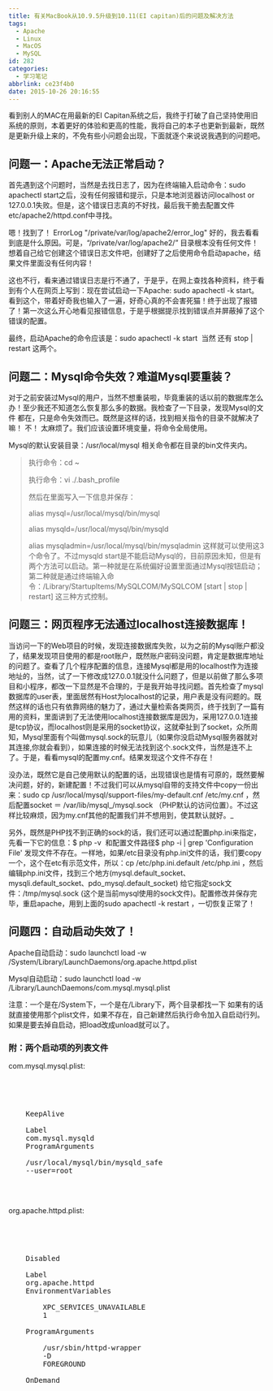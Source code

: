 ```yaml
---
title: 有关MacBook从10.9.5升级到10.11(EI capitan)后的问题及解决方法
tags:
  - Apache
  - Linux
  - MacOS
  - MySQL
id: 282
categories:
  - 学习笔记
abbrlink: ce23f4b0
date: 2015-10-26 20:16:55
---
```


看到别人的MAC在用最新的EI Capitan系统之后，我终于打破了自己坚持使用旧系统的原则，本着更好的体验和更高的性能，我将自己的本子也更新到最新，既然是更新升级上来的，不免有些小问题会出现，下面就逐个来说说我遇到的问题吧。

## 问题一：Apache无法正常启动？

首先遇到这个问题时，当然是去找日志了，因为在终端输入启动命令：sudo apachectl start之后，没有任何报错和提示，只是本地浏览器访问localhost or 127.0.0.1失败。但是，这个错误日志真的不好找，最后我干脆去配置文件etc/apache2/httpd.conf中寻找。

嗯！找到了！ ErrorLog "/private/var/log/apache2/error_log" 好的，我去看看到底是什么原因。可是，“/private/var/log/apache2/” 目录根本没有任何文件！想着自己给它创建这个错误日志文件吧，创建好了之后使用命令启动apache，结果文件里面没有任何内容！

这也不行，看来通过错误日志是行不通了，于是乎，在网上查找各种资料，终于看到有个人在网页上写到：现在尝试启动一下Apache: sudo apachectl -k start。看到这个，带着好奇我也输入了一遍，好奇心真的不会害死猫！终于出现了报错了！第一次这么开心地看见报错信息，于是乎根据提示找到错误点并屏蔽掉了这个错误的配置。
<!--more-->

最终，启动Apache的命令应该是：sudo apachectl -k start  当然 还有 stop | restart 这两个。

## 问题二：Mysql命令失效？难道Mysql要重装？

对于之前安装过Mysql的用户，当然不想重装啦，毕竟重装的话以前的数据库怎么办！至少我还不知道怎么恢复那么多的数据。我检查了一下目录，发现Mysql的文件 都在，只是命令失效而已。既然是这样的话，找到相关指令的目录不就解决了嘛！ 不！ 太麻烦了。我们应该设置环境变量，将命令全局使用。

Mysql的默认安装目录：/usr/local/mysql 相关命令都在目录的bin文件夹内。
> 执行命令：cd ~
> 
> 执行命令：vi ./.bash_profile
> 
> 
> 然后在里面写入一下信息并保存：
> 
> alias mysql=/usr/local/mysql/bin/mysql
> 
> alias mysqld=/usr/local/mysql/bin/mysqld
> 
> alias mysqladmin=/usr/local/mysql/bin/mysqladmin
这样就可以使用这3个命令了。不过mysqld start是不能启动Mysql的，目前原因未知，但是有两个方法可以启动。第一种就是在系统偏好设置里面通过Mysql按钮启动；第二种就是通过终端输入命令：/Library/StartupItems/MySQLCOM/MySQLCOM [start | stop | restart] 这三种方式控制。

## 问题三：网页程序无法通过localhost连接数据库！

当访问一下的Web项目的时候，发现连接数据库失败，以为之前的Mysql账户都没了，结果发现项目使用的都是root账户，既然账户密码没问题，肯定是数据库地址的问题了。查看了几个程序配置的信息，连接Mysql都是用的localhost作为连接地址的，当然，试了一下修改成127.0.0.1就没什么问题了，但是以前做了那么多项目和小程序，都改一下显然是不合理的，于是我开始寻找问题。首先检查了mysql数据库的user表，里面居然有Host为localhost的记录，用户表是没有问题的。既然这样的话也只有依靠网络的魅力了，通过大量检索各类网页，终于找到了一篇有用的资料，里面讲到了无法使用localhost连接数据库是因为，采用127.0.0.1连接是tcp协议，而localhost则是采用的socket协议，这就牵扯到了socket，众所周知，Mysql里面有个叫做mysql.sock的玩意儿（如果你没启动Mysql服务器就对其连接,你就会看到），如果连接的时候无法找到这个.sock文件，当然是连不上了。于是，看看mysql的配置my.cnf。结果发现这个文件不存在！

没办法，既然它是自己使用默认的配置的话，出现错误也是情有可原的，既然要解决问题，好的，新建配置！不过我们可以从mysql自带的支持文件中copy一份出来：sudo cp /usr/local/mysql/support-files/my-default.cnf /etc/my.cnf ，然后配置socket ＝ /var/lib/mysql_/mysql.sock （PHP默认的访问位置）。不过这样比较麻烦，因为my.cnf其他的配置我们并不想用到，使其默认就好。_

另外，既然是PHP找不到正确的sock的话，我们还可以通过配置php.ini来指定，先看一下它的信息：$ php -v  和配置文件路径$ php -i | grep 'Configuration File' 发现文件不存在。一样地，如果/etc目录没有php.ini文件的话，我们要copy一个，这个在etc有示范文件，所以：cp /etc/php.ini.default /etc/php.ini ，然后编辑php.ini文件，找到三个地方(mysql.default_socket、mysqli.default_socket、pdo_mysql.default_socket) 给它指定sock文件：/tmp/mysql.sock (这个是当前mysql使用的sock文件)。配置修改并保存完毕，重启apache，用到上面的sudo apachectl -k restart ，一切恢复正常了！

## 问题四：自动启动失效了！

Apache自动启动：sudo launchctl load -w /System/Library/LaunchDaemons/org.apache.httpd.plist

Mysql自动启动：sudo launchctl load -w /Library/LaunchDaemons/com.mysql.mysql.plist

注意：一个是在/System下，一个是在/Library下，两个目录都找一下 如果有的话 就直接使用那个plist文件，如果不存在，自己新建然后执行命令加入自启动行列。如果是要去掉自启动，把load改成unload就可以了。

### 附：两个启动项的列表文件

com.mysql.mysql.plist:
<pre lang='xml'>
<?xml version="1.0" encoding="UTF-8"?>  
<!DOCTYPE plist PUBLIC "-//Apple//DTD PLIST 1.0//EN" "http://www.apple.com/DTDs/PropertyList-1.0.dtd">  
<plist version="1.0">  
  <dict>  
    <key>KeepAlive</key>  
    <true/>  
    <key>Label</key>  
    <string>com.mysql.mysqld</string>  
    <key>ProgramArguments</key>  
    <array>  
    <string>/usr/local/mysql/bin/mysqld_safe</string>  
    <string>--user=root</string>  
    </array>    
  </dict>  
</plist>
</pre>

org.apache.httpd.plist:
<pre lang="xml">
<?xml version="1.0" encoding="UTF-8"?>
<!DOCTYPE plist PUBLIC "-//Apple//DTD PLIST 1.0//EN" "http://www.apple.com/DTDs/PropertyList-1.0.dtd">
<plist version="1.0">
<dict>
	<key>Disabled</key>
	<true/>
	<key>Label</key>
	<string>org.apache.httpd</string>
	<key>EnvironmentVariables</key>
	<dict>
		<key>XPC_SERVICES_UNAVAILABLE</key>
		<string>1</string>
	</dict>
	<key>ProgramArguments</key>
	<array>
		<string>/usr/sbin/httpd-wrapper</string>
		<string>-D</string>
		<string>FOREGROUND</string>
	</array>
	<key>OnDemand</key>
	<false/>
</dict>
</plist>
</pre>